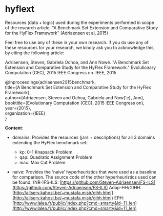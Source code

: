 # hyflext
Resources (data + logic) used during the experiments performed in scope of the research article: "A Benchmark Set Extension and Comparative Study for the HyFlex Framework" (Adriaensen et al, 2015)

Feel free to use any of these in your own research. 
If you do use any of these resources for your research, we kindly ask you to acknowledge this, by citing the following article:

Adriaensen, Steven, Gabriela Ochoa, and Ann Nowé. "A Benchmark Set Extension and Comparative Study for the HyFlex Framework." Evolutionary Computation (CEC), 2015 IEEE Congress on. IEEE, 2015.

@inproceedings{adriaensen2015benchmark, <br /> 
  title={A Benchmark Set Extension and Comparative Study for the HyFlex Framework}, <br /> 
  author={Adriaensen, Steven and Ochoa, Gabriela and Now{\'e}, Ann}, <br /> 
  booktitle={Evolutionary Computation (CEC), 2015 IEEE Congress on}, <br /> 
  year={2015}, <br /> 
  organization={IEEE} <br /> 
}

**Content**:
- domains: Provides the resources (jars + descriptions) for all 3 domains extending the HyFlex benchmark set:
  - kp: 0-1 Knapsack Problem
  - qap: Quadratic Assignment Problem
  - mac: Max Cut Problem
  
- naive: Provides the 'naive' hyperheuristics that were used as a baseline for comparison.
  The source code of the other hyperheuristics used can be found:
  (NR-)FS-ILS: [https://github.com/Steven-Adriaensen/FS-ILS](https://github.com/Steven-Adriaensen/FS-ILS)
  Adap-HH/GIHH:[http://allserv.kahosl.be/~mustafa.misir/gihh.html](http://allserv.kahosl.be/~mustafa.misir/gihh.html)
  EPH: [http://www.lalea.fr/public/index.php?cmd=smarty&id=11_len](http://www.lalea.fr/public/index.php?cmd=smarty&id=11_len)
  